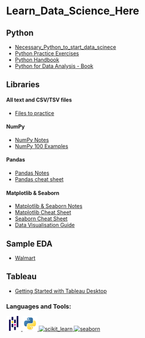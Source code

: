 # Learn_Data_Science_Here  
## Python   
- [Necessary_Python_to_start_data_scinece](https://github.com/VANAM-SHIVA-KUMAR/Master-Data-Science/blob/main/Python%20for%20Data%20Science/Necessary_Python_to_start_data_scinece.ipynb)
- [Python Practice Exercises](https://github.com/VANAM-SHIVA-KUMAR/Master-Data-Science/blob/main/Python%20for%20Data%20Science/Python%20Practice%20Exercises.pdf)
- [Python Handbook](https://github.com/VANAM-SHIVA-KUMAR/Master-Data-Science/blob/main/Python%20for%20Data%20Science/Python%20Handbook-1.pdf)
- [Python for Data Analysis - Book](https://github.com/VANAM-SHIVA-KUMAR/Master-Data-Science/blob/main/Python%20for%20Data%20Science/Python%20for%20Data%20Analysis%20_%20data%20wrangling%20with%20Pandas-%20NumPy-%20and%20IPython.pdf)  
## Libraries 
#### All text and CSV/TSV files 
- [Files to practice](https://github.com/VANAM-SHIVA-KUMAR/Master-Data-Science/tree/main/Python%20Libraries/All_text_and_CSV_files)
#### NumPy
- [NumPy Notes](https://github.com/VANAM-SHIVA-KUMAR/Master-Data-Science/blob/main/Python%20Libraries/NumPy_Notes.pdf)
- [NumPy 100 Examples](https://github.com/VANAM-SHIVA-KUMAR/Master-Data-Science/blob/main/Python%20Libraries/%2B100%20Important%20Numpy%20Operations.pdf)
#### Pandas
- [Pandas Notes](https://github.com/VANAM-SHIVA-KUMAR/Master-Data-Science/blob/main/Python%20Libraries/Pandas_Notes.pdf)
- [Pandas cheat sheet](https://github.com/VANAM-SHIVA-KUMAR/Master-Data-Science/blob/main/Python%20Libraries/Pandas.pdf)
#### Matplotlib & Seaborn
- [Matplotlib & Seaborn Notes](https://github.com/VANAM-SHIVA-KUMAR/Master-Data-Science/blob/main/Python%20Libraries/Matplotlib_%26_Seaborn.pdf)
- [Matplotlib Cheat Sheet](https://github.com/VANAM-SHIVA-KUMAR/Master-Data-Science/blob/main/Python%20Libraries/matplotlib%20tips.pdf)
- [Seaborn Cheat Sheet](https://github.com/VANAM-SHIVA-KUMAR/Master-Data-Science/blob/main/Python%20Libraries/Seaborn.pdf)
- [Data Visualisation Guide](https://github.com/VANAM-SHIVA-KUMAR/Master-Data-Science/blob/main/Python%20Libraries/data-visualization-guide.ipynb)
## Sample EDA
- [Walmart](https://github.com/VANAM-SHIVA-KUMAR/Master-Data-Science/tree/main/Python%20Libraries/Walmart%20EDA)
## Tableau
- [Getting Started with Tableau Desktop](https://github.com/VANAM-SHIVA-KUMAR/Master-Data-Science/tree/main/Tableau/Tableau%20Elearning%20Docs/Getting%20Started%20with%20Tableau%20Desktop)

<p align="left">
</p>
<h3 align="left">Languages and Tools:</h3>
<p align="left"> <a href="https://pandas.pydata.org/" target="_blank" rel="noreferrer"> <img src="https://raw.githubusercontent.com/devicons/devicon/2ae2a900d2f041da66e950e4d48052658d850630/icons/pandas/pandas-original.svg" alt="pandas" width="40" height="40"/> </a> <a href="https://www.python.org" target="_blank" rel="noreferrer"> <img src="https://raw.githubusercontent.com/devicons/devicon/master/icons/python/python-original.svg" alt="python" width="40" height="40"/> </a> <a href="https://scikit-learn.org/" target="_blank" rel="noreferrer"> <img src="https://upload.wikimedia.org/wikipedia/commons/0/05/Scikit_learn_logo_small.svg" alt="scikit_learn" width="40" height="40"/> </a> <a href="https://seaborn.pydata.org/" target="_blank" rel="noreferrer"> <img src="https://seaborn.pydata.org/_images/logo-mark-lightbg.svg" alt="seaborn" width="40" height="40"/> </a>
</p>
